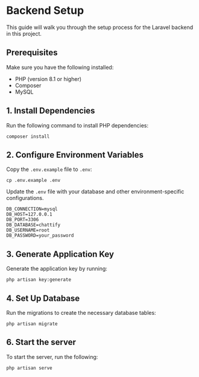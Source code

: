 # Backend Setup

This guide will walk you through the setup process for the Laravel backend in this project.

## Prerequisites

Make sure you have the following installed:

- PHP (version 8.1 or higher)
- Composer
- MySQL

## 1. Install Dependencies

Run the following command to install PHP dependencies:

```shell
composer install
```

## 2. Configure Environment Variables

Copy the `.env.example` file to `.env`:

```shell
cp .env.example .env
```

Update the `.env` file with your database and other environment-specific configurations.

```dotenv
DB_CONNECTION=mysql
DB_HOST=127.0.0.1
DB_PORT=3306
DB_DATABASE=chattify
DB_USERNAME=root
DB_PASSWORD=your_password
```

## 3. Generate Application Key

Generate the application key by running:

```shell
php artisan key:generate
```

## 4. Set Up Database

Run the migrations to create the necessary database tables:

```shell
php artisan migrate
```

## 6. Start the server

To start the server, run the following:

```shell
php artisan serve
```

